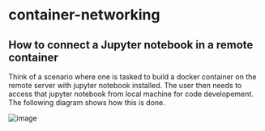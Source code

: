 # container-networking


## How to connect a Jupyter notebook in a remote container
Think of a scenario where one is tasked to build a docker container on the remote server with jupyter notebook installed. The user then needs to access that jupyter notebook from local machine for code developement. The following diagram shows how this is done.

![image]()

